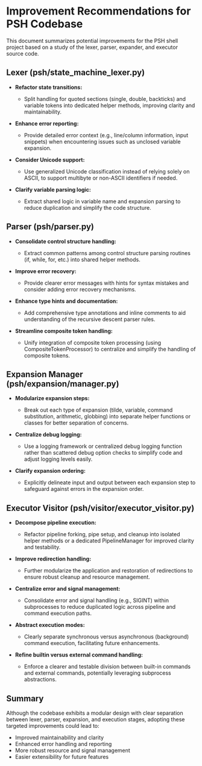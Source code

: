  # Improvement Recommendations for PSH Codebase
 
 This document summarizes potential improvements for the PSH shell project based on a study of the lexer, parser, expander, and executor source code.
 
 ## Lexer (psh/state_machine_lexer.py)
 
 - **Refactor state transitions:**
   - Split handling for quoted sections (single, double, backticks) and variable tokens into dedicated helper methods, improving clarity and maintainability.
 
 - **Enhance error reporting:**
   - Provide detailed error context (e.g., line/column information, input snippets) when encountering issues such as unclosed variable expansion.
 
 - **Consider Unicode support:**
   - Use generalized Unicode classification instead of relying solely on ASCII, to support multibyte or non-ASCII identifiers if needed.
 
 - **Clarify variable parsing logic:**
   - Extract shared logic in variable name and expansion parsing to reduce duplication and simplify the code structure.
 
 ## Parser (psh/parser.py)
 
 - **Consolidate control structure handling:**
   - Extract common patterns among control structure parsing routines (if, while, for, etc.) into shared helper methods.
 
 - **Improve error recovery:**
   - Provide clearer error messages with hints for syntax mistakes and consider adding error recovery mechanisms.
 
 - **Enhance type hints and documentation:**
   - Add comprehensive type annotations and inline comments to aid understanding of the recursive descent parser rules.
 
 - **Streamline composite token handling:**
   - Unify integration of composite token processing (using CompositeTokenProcessor) to centralize and simplify the handling of composite tokens.
 
 ## Expansion Manager (psh/expansion/manager.py)
 
 - **Modularize expansion steps:**
   - Break out each type of expansion (tilde, variable, command substitution, arithmetic, globbing) into separate helper functions or classes for better separation of concerns.
 
 - **Centralize debug logging:**
   - Use a logging framework or centralized debug logging function rather than scattered debug option checks to simplify code and adjust logging levels easily.
 
 - **Clarify expansion ordering:**
   - Explicitly delineate input and output between each expansion step to safeguard against errors in the expansion order.
 
 ## Executor Visitor (psh/visitor/executor_visitor.py)
 
 - **Decompose pipeline execution:**
   - Refactor pipeline forking, pipe setup, and cleanup into isolated helper methods or a dedicated PipelineManager for improved clarity and testability.
 
 - **Improve redirection handling:**
   - Further modularize the application and restoration of redirections to ensure robust cleanup and resource management.
 
 - **Centralize error and signal management:**
   - Consolidate error and signal handling (e.g., SIGINT) within subprocesses to reduce duplicated logic across pipeline and command execution paths.
 
 - **Abstract execution modes:**
   - Clearly separate synchronous versus asynchronous (background) command execution, facilitating future enhancements.
 
 - **Refine builtin versus external command handling:**
   - Enforce a clearer and testable division between built-in commands and external commands, potentially leveraging subprocess abstractions.
 
 ## Summary
 
 Although the codebase exhibits a modular design with clear separation between lexer, parser, expansion, and execution stages, adopting these targeted improvements could lead to:
 
 - Improved maintainability and clarity
 - Enhanced error handling and reporting
 - More robust resource and signal management
 - Easier extensibility for future features